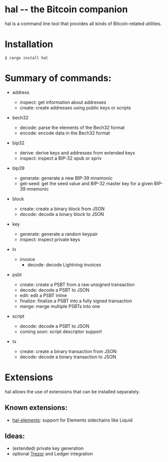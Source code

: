 hal -- the Bitcoin companion
============================

hal is a command line tool that provides all kinds of Bitcoin-related utilities.


# Installation

```
$ cargo install hal
```


# Summary of commands:

- address
	- inspect: get information about addresses
	- create: create addresses using public keys or scripts

- bech32
	- decode: parse the elements of the Bech32 format
	- encode: encode data in the Bech32 format

- bip32
	- derive: derive keys and addresses from extended keys
	- inspect: inspect a BIP-32 xpub or xpriv

- bip39
    - generate: generate a new BIP-39 mnemonic
	- get-seed: get the seed value and BIP-32 master key for a given BIP-39 mnemonic

- block
	- create: create a binary block from JSON
	- decode: decode a binary block to JSON

- key
	- generate: generate a random keypair
	- inspect: inspect private keys

- ln
	- invoice
		- decode: decode Lightning invoices

- psbt
	- create: create a PSBT from a raw unsigned transaction
	- decode: decode a PSBT to JSON
	- edit: edit a PSBT inline
	- finalize: finalize a PSBT into a fully signed transaction
	- merge: merge multiple PSBTs into one

- script
	- decode: decode a PSBT to JSON
	- coming soon: script descriptor support

- tx
	- create: create a binary transaction from JSON
	- decode: decode a binary transaction to JSON


# Extensions

hal allows the use of extensions that can be installed separately.

## Known extensions:

- [hal-elements](https://github.com/stevenroose/hal-elements/): support for Elements sidechains like Liquid


## Ideas:
- (extended) private key generation
- optional [Trezor](https://github.com/stevenroose/rust-trezor-api/) and Ledger integration
